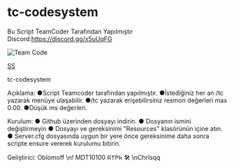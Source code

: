 # tc-codesystem
Bu Script TeamCoder Tarafından Yapılmıştır 
Discord:https://discord.gg/x5uUqFG


![Team Code](https://cdn.discordapp.com/attachments/818940399682977792/819280388441505833/unknown_1.png)


[SS](https://media.discordapp.net/attachments/818940399682977792/819282194723897374/unknown.png?width=832&height=468)

tc-codesystem

Açıklama:
●Script Teamcoder tarafından yapılmıştır.
●İstediğiniz her an /tc yazarak menüye ulaşabilir.
●/tc yazarak erişebilirsiniz resmon değerleri max 0.00.
●Düşük ms değerleri.


Kurulum:
● Github üzerinden dosyayı indirin.
● Dosyanın ismini değiştirmeyin
● Dosyayı ve gereksinimi "Resources" klasörünün içine atın.
● Server.cfg dosyasında uygun bir yere önce gereksinime daha sonra scripte ensure vererek kurulumu bitirin.




Geliştirici:
Oblomoff \n! MDT10100 𐱅𐰇𐰼𐰰 🛠 \nChrîsqq
